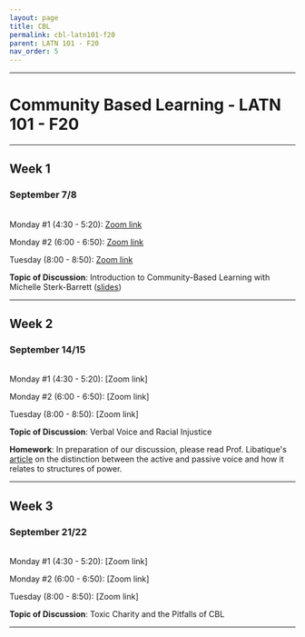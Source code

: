 ```yaml
---
layout: page
title: CBL
permalink: cbl-latn101-f20
parent: LATN 101 - F20
nav_order: 5
---
```

***

# Community Based Learning - LATN 101 - F20

***

## Week 1

### September 7/8
&nbsp;  
Monday #1 (4:30 - 5:20): [Zoom link](https://holycross.zoom.us/j/92621060716?pwd=OCtKTUR0RkRxbGNoLzZqUjNPTnlCUT09)

Monday #2 (6:00 - 6:50): [Zoom link](https://holycross.zoom.us/j/96416650051?pwd=NGZCbmRrTjFEOTZXVDRoMWwwMkluQT09)

Tuesday (8:00 - 8:50): [Zoom link](https://holycross.zoom.us/j/92195904742?pwd=RTVxMkV3NkkyQ3h1a054UGROUSszUT09)

**Topic of Discussion**: Introduction to Community-Based Learning with Michelle Sterk-Barrett ([slides](https://www.holycross.edu/sites/default/files/files/cbl/introduction_to_community-based_learning_17.pdf))

***

## Week 2

### September 14/15
&nbsp;  
Monday #1 (4:30 - 5:20): [Zoom link]

Monday #2 (6:00 - 6:50): [Zoom link]

Tuesday (8:00 - 8:50): [Zoom link]

**Topic of Discussion**: Verbal Voice and Racial Injustice

**Homework**: In preparation of our discussion, please read Prof. Libatique's [article](https://eidolon.pub/object-ifying-language-fd8d3d75cb6f) on the distinction between the active and passive voice and how it relates to structures of power.

***

## Week 3

### September 21/22
&nbsp;  
Monday #1 (4:30 - 5:20): [Zoom link]

Monday #2 (6:00 - 6:50): [Zoom link]

Tuesday (8:00 - 8:50): [Zoom link]

**Topic of Discussion**: Toxic Charity and the Pitfalls of CBL

***
